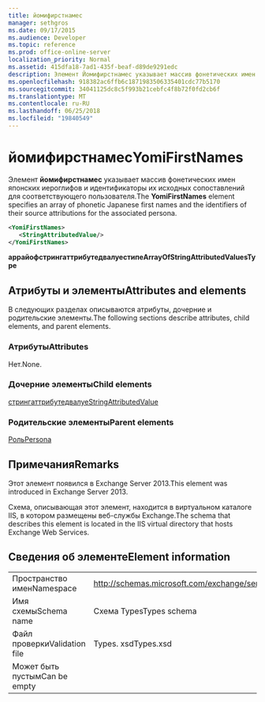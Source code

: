 ```yaml
---
title: йомифирстнамес
manager: sethgros
ms.date: 09/17/2015
ms.audience: Developer
ms.topic: reference
ms.prod: office-online-server
localization_priority: Normal
ms.assetid: 415dfa18-7ad1-435f-beaf-d89de9291edc
description: Элемент Йомифирстнамес указывает массив фонетических имен японских иероглифов и идентификаторы их исходных сопоставлений для соответствующего пользователя.
ms.openlocfilehash: 918382ac6ffb6c1871983506335401cdc77b5170
ms.sourcegitcommit: 34041125dc8c5f993b21cebfc4f8b72f0fd2cb6f
ms.translationtype: MT
ms.contentlocale: ru-RU
ms.lasthandoff: 06/25/2018
ms.locfileid: "19840549"
---
```

# <a name="yomifirstnames"></a><span data-ttu-id="2e5c3-103">йомифирстнамес</span><span class="sxs-lookup"><span data-stu-id="2e5c3-103">YomiFirstNames</span></span>

<span data-ttu-id="2e5c3-104">Элемент **йомифирстнамес** указывает массив фонетических имен японских иероглифов и идентификаторы их исходных сопоставлений для соответствующего пользователя.</span><span class="sxs-lookup"><span data-stu-id="2e5c3-104">The **YomiFirstNames** element specifies an array of phonetic Japanese first names and the identifiers of their source attributions for the associated persona.</span></span> 
  
```XML
<YomiFirstNames>
   <StringAttributedValue/>
</YomiFirstNames>
```

 <span data-ttu-id="2e5c3-105">**аррайофстрингаттрибутедвалуестипе**</span><span class="sxs-lookup"><span data-stu-id="2e5c3-105">**ArrayOfStringAttributedValuesType**</span></span>
## <a name="attributes-and-elements"></a><span data-ttu-id="2e5c3-106">Атрибуты и элементы</span><span class="sxs-lookup"><span data-stu-id="2e5c3-106">Attributes and elements</span></span>

<span data-ttu-id="2e5c3-107">В следующих разделах описываются атрибуты, дочерние и родительские элементы.</span><span class="sxs-lookup"><span data-stu-id="2e5c3-107">The following sections describe attributes, child elements, and parent elements.</span></span>
  
### <a name="attributes"></a><span data-ttu-id="2e5c3-108">Атрибуты</span><span class="sxs-lookup"><span data-stu-id="2e5c3-108">Attributes</span></span>

<span data-ttu-id="2e5c3-109">Нет.</span><span class="sxs-lookup"><span data-stu-id="2e5c3-109">None.</span></span>
  
### <a name="child-elements"></a><span data-ttu-id="2e5c3-110">Дочерние элементы</span><span class="sxs-lookup"><span data-stu-id="2e5c3-110">Child elements</span></span>

[<span data-ttu-id="2e5c3-111">стрингаттрибутедвалуе</span><span class="sxs-lookup"><span data-stu-id="2e5c3-111">StringAttributedValue</span></span>](stringattributedvalue.md)
  
### <a name="parent-elements"></a><span data-ttu-id="2e5c3-112">Родительские элементы</span><span class="sxs-lookup"><span data-stu-id="2e5c3-112">Parent elements</span></span>

[<span data-ttu-id="2e5c3-113">Роль</span><span class="sxs-lookup"><span data-stu-id="2e5c3-113">Persona</span></span>](persona.md)
  
## <a name="remarks"></a><span data-ttu-id="2e5c3-114">Примечания</span><span class="sxs-lookup"><span data-stu-id="2e5c3-114">Remarks</span></span>

<span data-ttu-id="2e5c3-115">Этот элемент появился в Exchange Server 2013.</span><span class="sxs-lookup"><span data-stu-id="2e5c3-115">This element was introduced in Exchange Server 2013.</span></span>
  
<span data-ttu-id="2e5c3-116">Схема, описывающая этот элемент, находится в виртуальном каталоге IIS, в котором размещены веб-службы Exchange.</span><span class="sxs-lookup"><span data-stu-id="2e5c3-116">The schema that describes this element is located in the IIS virtual directory that hosts Exchange Web Services.</span></span>
  
## <a name="element-information"></a><span data-ttu-id="2e5c3-117">Сведения об элементе</span><span class="sxs-lookup"><span data-stu-id="2e5c3-117">Element information</span></span>

|||
|:-----|:-----|
|<span data-ttu-id="2e5c3-118">Пространство имен</span><span class="sxs-lookup"><span data-stu-id="2e5c3-118">Namespace</span></span>  <br/> |http://schemas.microsoft.com/exchange/services/2006/types  <br/> |
|<span data-ttu-id="2e5c3-119">Имя схемы</span><span class="sxs-lookup"><span data-stu-id="2e5c3-119">Schema name</span></span>  <br/> |<span data-ttu-id="2e5c3-120">Схема Types</span><span class="sxs-lookup"><span data-stu-id="2e5c3-120">Types schema</span></span>  <br/> |
|<span data-ttu-id="2e5c3-121">Файл проверки</span><span class="sxs-lookup"><span data-stu-id="2e5c3-121">Validation file</span></span>  <br/> |<span data-ttu-id="2e5c3-122">Types. xsd</span><span class="sxs-lookup"><span data-stu-id="2e5c3-122">Types.xsd</span></span>  <br/> |
|<span data-ttu-id="2e5c3-123">Может быть пустым</span><span class="sxs-lookup"><span data-stu-id="2e5c3-123">Can be empty</span></span>  <br/> ||
   

